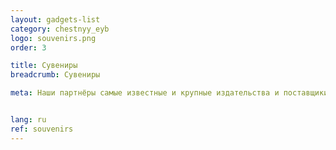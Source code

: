 ```yaml
---
layout: gadgets-list
category: chestnyy_eyb
logo: souvenirs.png
order: 3

title: Сувениры
breadcrumb: Сувениры

meta: Наши партнёры самые известные и крупные издательства и поставщики товаров.


lang: ru
ref: souvenirs
---
```

